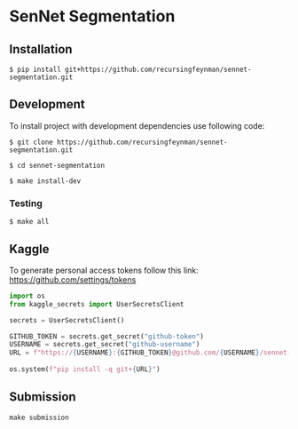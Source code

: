 # SenNet Segmentation

## Installation

```console
$ pip install git+https://github.com/recursingfeynman/sennet-segmentation.git
```

## Development

To install project with development dependencies use following code:

```console
$ git clone https://github.com/recursingfeynman/sennet-segmentation.git

$ cd sennet-segmentation

$ make install-dev
```

### Testing

```console
$ make all
```

## Kaggle
To generate personal access tokens follow this link: https://github.com/settings/tokens

```python
import os
from kaggle_secrets import UserSecretsClient

secrets = UserSecretsClient()

GITHUB_TOKEN = secrets.get_secret("github-token")
USERNAME = secrets.get_secret("github-username")
URL = f"https://{USERNAME}:{GITHUB_TOKEN}@github.com/{USERNAME}/sennet-segmentation.git"
    
os.system(f"pip install -q git+{URL}")
```

## Submission
```
make submission
```

